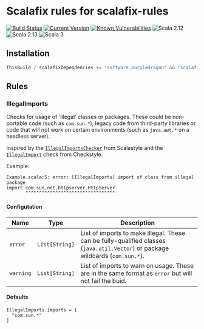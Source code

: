 # Scalafix rules for scalafix-rules

[![Build Status](https://img.shields.io/github/actions/workflow/status/stringbean/scalafix-rules/ci.yml?branch=main)](https://github.com/stringbean/scalafix-rules/actions/workflows/ci.yml)
[![Current Version](https://index.scala-lang.org/stringbean/scalafix-rules/scalafix-rules/latest.svg)](https://index.scala-lang.org/stringbean/scalafix-rules/scalafix-rules) 
[![Known Vulnerabilities](https://snyk.io/test/github/stringbean/scalafix-rules/badge.svg?targetFile=build.sbt)](https://snyk.io/test/github/stringbean/scalafix-rules?targetFile=build.sbt)
![Scala 2.12](https://img.shields.io/badge/Scala-2.12-blue)
![Scala 2.13](https://img.shields.io/badge/Scala-2.13-blue)
![Scala 3](https://img.shields.io/badge/Scala-3-blue)

## Installation

```scala
ThisBuild / scalafixDependencies += "software.purpledragon" && "scalafix-rules" % "<version>"
```

## Rules

### IllegalImports

Checks for usage of 'illegal' classes or packages. These could be non-portable code (such as
`com.sun.*`), legacy code from third-party libraries or code that will not work on certain
environments (such as `java.awt.*` on a headless server).

Inspired by the [`IllegalImportsChecker`][scalastyle-illegalimports] from Scalastyle and the
[`IllegalImport`][checkstyle-illegalimport] check from Checkstyle.

Example:

```text
Example.scala:5: error: [IllegalImports] import of class from illegal package
import com.sun.net.httpserver.HttpServer
       ^^^^^^^^^^^^^^^^^^^^^^^^^^^^^^^^^
```

#### Configutation

| Name      | Type           | Description                                                                                                                    |
|-----------|----------------|--------------------------------------------------------------------------------------------------------------------------------|
| `error`   | `List[String]` | List of imports to make illegal. These can be fully-qualified classes (`java.util.Vector`) or package wildcards (`com.sun.*`). |
| `warning` | `List[String]` | List of imports to warn on usage. These are in the same format as `error` but will not fail the buid.                          |

#### Defaults

```hocon
IllegalImports.imports = [
  "com.sun.*"
]
```

[checkstyle-illegalimport]: https://checkstyle.sourceforge.io/checks/imports/illegalimport.html#IllegalImport
[scalastyle-illegalimports]: http://www.scalastyle.org/rules-1.0.0.html#org_scalastyle_scalariform_IllegalImportsChecker

